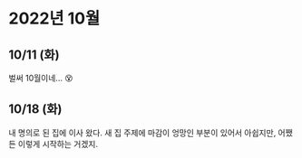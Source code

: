 # 2022년 10월

## 10/11 (화)

벌써 10월이네... 😵

## 10/18 (화)

내 명의로 된 집에 이사 왔다.
새 집 주제에 마감이 엉망인 부분이 있어서 아쉽지만,
어쨌든 이렇게 시작하는 거겠지.
